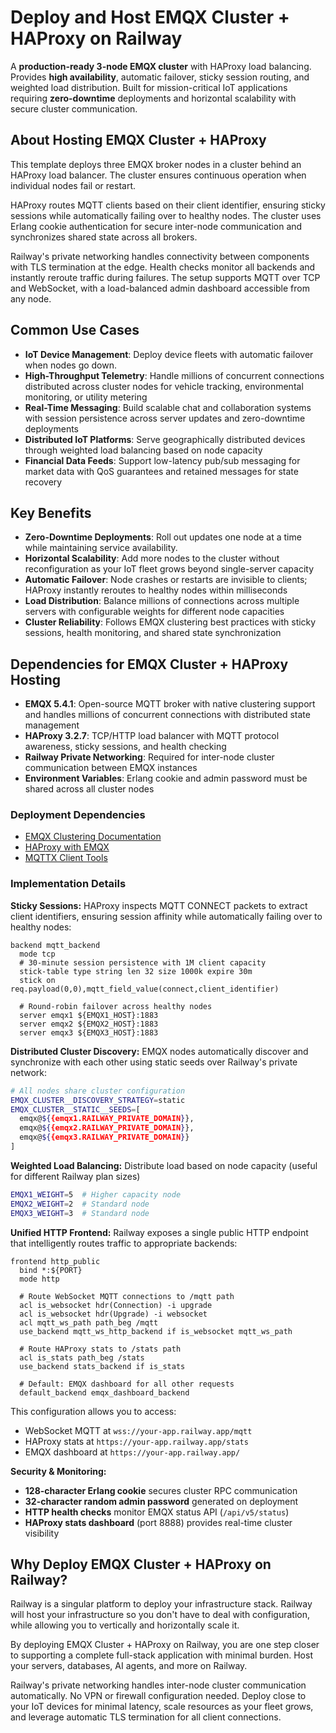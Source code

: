 # Deploy and Host EMQX Cluster + HAProxy on Railway

A **production-ready 3-node EMQX cluster** with HAProxy load balancing. Provides **high availability**, automatic failover, sticky session routing, and weighted load distribution. Built for mission-critical IoT applications requiring **zero-downtime** deployments and horizontal scalability with secure cluster communication.

## About Hosting EMQX Cluster + HAProxy

This template deploys three EMQX broker nodes in a cluster behind an HAProxy load balancer. The cluster ensures continuous operation when individual nodes fail or restart.

HAProxy routes MQTT clients based on their client identifier, ensuring sticky sessions while automatically failing over to healthy nodes. The cluster uses Erlang cookie authentication for secure inter-node communication and synchronizes shared state across all brokers.

Railway's private networking handles connectivity between components with TLS termination at the edge. Health checks monitor all backends and instantly reroute traffic during failures. The setup supports MQTT over TCP and WebSocket, with a load-balanced admin dashboard accessible from any node.

## Common Use Cases

- **IoT Device Management**: Deploy device fleets with automatic failover when nodes go down.
- **High-Throughput Telemetry**: Handle millions of concurrent connections distributed across cluster nodes for vehicle tracking, environmental monitoring, or utility metering
- **Real-Time Messaging**: Build scalable chat and collaboration systems with session persistence across server updates and zero-downtime deployments
- **Distributed IoT Platforms**: Serve geographically distributed devices through weighted load balancing based on node capacity
- **Financial Data Feeds**: Support low-latency pub/sub messaging for market data with QoS guarantees and retained messages for state recovery

## Key Benefits

- **Zero-Downtime Deployments**: Roll out updates one node at a time while maintaining service availability.
- **Horizontal Scalability**: Add more nodes to the cluster without reconfiguration as your IoT fleet grows beyond single-server capacity
- **Automatic Failover**: Node crashes or restarts are invisible to clients; HAProxy instantly reroutes to healthy nodes within milliseconds
- **Load Distribution**: Balance millions of connections across multiple servers with configurable weights for different node capacities
- **Cluster Reliability**: Follows EMQX clustering best practices with sticky sessions, health monitoring, and shared state synchronization

## Dependencies for EMQX Cluster + HAProxy Hosting

- **EMQX 5.4.1**: Open-source MQTT broker with native clustering support and handles millions of concurrent connections with distributed state management
- **HAProxy 3.2.7**: TCP/HTTP load balancer with MQTT protocol awareness, sticky sessions, and health checking
- **Railway Private Networking**: Required for inter-node cluster communication between EMQX instances
- **Environment Variables**: Erlang cookie and admin password must be shared across all cluster nodes

### Deployment Dependencies

- [EMQX Clustering Documentation](https://docs.emqx.com/en/emqx/latest/deploy/cluster/introduction.html)
- [HAProxy with EMQX](https://docs.emqx.com/en/emqx/latest/deploy/cluster/lb-haproxy.html)
- [MQTTX Client Tools](https://mqttx.app/)

### Implementation Details

**Sticky Sessions:**
HAProxy inspects MQTT CONNECT packets to extract client identifiers, ensuring session affinity while automatically failing over to healthy nodes:

```haproxy
backend mqtt_backend
  mode tcp
  # 30-minute session persistence with 1M client capacity
  stick-table type string len 32 size 1000k expire 30m
  stick on req.payload(0,0),mqtt_field_value(connect,client_identifier)

  # Round-robin failover across healthy nodes
  server emqx1 ${EMQX1_HOST}:1883
  server emqx2 ${EMQX2_HOST}:1883
  server emqx3 ${EMQX3_HOST}:1883
```

**Distributed Cluster Discovery:**
EMQX nodes automatically discover and synchronize with each other using static seeds over Railway's private network:

```bash
# All nodes share cluster configuration
EMQX_CLUSTER__DISCOVERY_STRATEGY=static
EMQX_CLUSTER__STATIC__SEEDS=[
  emqx@${{emqx1.RAILWAY_PRIVATE_DOMAIN}},
  emqx@${{emqx2.RAILWAY_PRIVATE_DOMAIN}},
  emqx@${{emqx3.RAILWAY_PRIVATE_DOMAIN}}
]
```

**Weighted Load Balancing:**
Distribute load based on node capacity (useful for different Railway plan sizes)

```bash
EMQX1_WEIGHT=5  # Higher capacity node
EMQX2_WEIGHT=2  # Standard node
EMQX3_WEIGHT=3  # Standard node
```

**Unified HTTP Frontend:**
Railway exposes a single public HTTP endpoint that intelligently routes traffic to appropriate backends:

```haproxy
frontend http_public
  bind *:${PORT}
  mode http

  # Route WebSocket MQTT connections to /mqtt path
  acl is_websocket hdr(Connection) -i upgrade
  acl is_websocket hdr(Upgrade) -i websocket
  acl mqtt_ws_path path_beg /mqtt
  use_backend mqtt_ws_http_backend if is_websocket mqtt_ws_path

  # Route HAProxy stats to /stats path
  acl is_stats path_beg /stats
  use_backend stats_backend if is_stats

  # Default: EMQX dashboard for all other requests
  default_backend emqx_dashboard_backend
```

This configuration allows you to access:
- WebSocket MQTT at `wss://your-app.railway.app/mqtt`
- HAProxy stats at `https://your-app.railway.app/stats`
- EMQX dashboard at `https://your-app.railway.app/`

**Security & Monitoring:**

- **128-character Erlang cookie** secures cluster RPC communication
- **32-character random admin password** generated on deployment
- **HTTP health checks** monitor EMQX status API (`/api/v5/status`)
- **HAProxy stats dashboard** (port 8888) provides real-time cluster visibility

## Why Deploy EMQX Cluster + HAProxy on Railway?

Railway is a singular platform to deploy your infrastructure stack. Railway will host your infrastructure so you don't have to deal with configuration, while allowing you to vertically and horizontally scale it.

By deploying EMQX Cluster + HAProxy on Railway, you are one step closer to supporting a complete full-stack application with minimal burden. Host your servers, databases, AI agents, and more on Railway.

Railway's private networking handles inter-node cluster communication automatically. No VPN or firewall configuration needed. Deploy close to your IoT devices for minimal latency, scale resources as your fleet grows, and leverage automatic TLS termination for all client connections.
